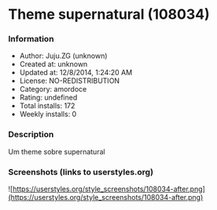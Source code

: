 # Theme supernatural (108034)

### Information
- Author: Juju.ZG (unknown)
- Created at: unknown
- Updated at: 12/8/2014, 1:24:20 AM
- License: NO-REDISTRIBUTION
- Category: amordoce
- Rating: undefined
- Total installs: 172
- Weekly installs: 0


### Description
Um theme sobre supernatural


### Screenshots (links to userstyles.org)
![https://userstyles.org/style_screenshots/108034-after.png](https://userstyles.org/style_screenshots/108034-after.png)


